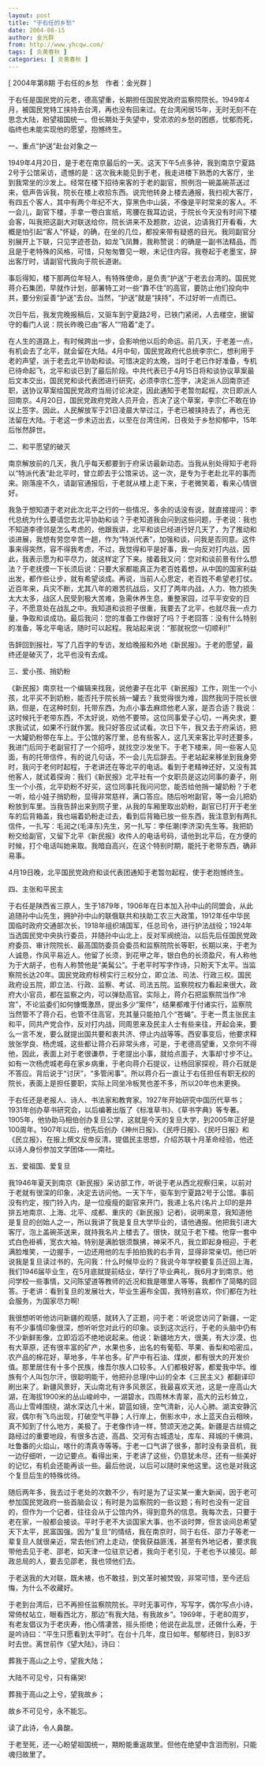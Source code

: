 ```yaml
---
layout: post
title: "于右任的乡愁"
date: 2004-08-15
author: 金光群
from: http://www.yhcqw.com/
tags: [ 炎黄春秋 ]
categories: [ 炎黄春秋 ]
---
```



[ 2004年第8期 于右任的乡愁　作者：金光群 ]


于右任是国民党的元老，德高望重，长期担任国民党政府监察院院长。1949年4月，被国民党特工挟持去台湾，再也没有回来过。在台湾闲居15年，无时无刻不在思念大陆，盼望祖国统一。但长期处于失望中，受浓浓的乡愁的困惑，忧郁而死，临终也未能实现他的愿望，抱憾终生。

一、重点“护送”赴台对象之一


1949年4月20日，是于老在南京最后的一天。这天下午5点多钟，我到南京宁夏路2号于公馆采访，遗憾的是：这次我未能见到于老，我走进楼下熟悉的大客厅，坐到我常坐的沙发上。经常在楼下招待来客的于老的副官，照例泡一碗盖碗茶送过来，低声告诉我，院长在楼上收拾东西。说完他转身上楼去通报，我扫视大客厅，有四五个客人，其中有两个年纪不大，穿黑色中山装，不像是平时常来的客人。不一会儿，副官下楼，手拿一卷白宣纸，弯腰在我耳边说，于院长今天没有时间下楼会客，叫我把这副大对联送给你，院长讲来不及题款，边说，边请我打开看看，大概是怕引起“客人”怀疑，的确，在坐的几位，都投来带有疑惑的目光。我同副官分别展开上下联，只见字迹苍劲，如龙飞凤舞，我称赞说：的确是一副书法精品，而且是于老特殊的风格，可惜，只匆匆瞥见一眼，未记住内容。我卷起于老墨宝，辞出客厅时，请副官代我向于院长道谢。


事后得知，楼下那两位年轻人，有特殊使命，是负责“护送”于老去台湾的。国民党蒋介石集团，早就作计划，部署特工对一些“靠不住”的高官，要防止他们投向中共，要分别妥善“护送”去台。当然，“护送”就是“挟持”，不过好听一点而已。

次日午后，我发完晚报稿后，又驱车到宁夏路2号，已铁门紧闭，人去楼空，据留守的看门人说：院长昨晚已由“客人”“陪着”走了。


在人生的道路上，有时候跨出一步，会影响他以后的命运。前几天，于老差一点，有机会去了北平，就会留在大陆。4月中旬，国民党政府代总统李宗仁，想利用于老的声望，派于老去北平协助和谈。可惜决定的太晚，当时于老已作好准备，专机已待命起飞，北平和谈已到了最后阶段。中共代表已于4月15日将和谈协议草案最后文本交出，国民党和谈代表团进行研究，必须李宗仁签字，决定派人回南京述职，送协议草案给国民党政府当局讨论决定，因此通知于老暂勿起程，次日即派人回南京。4月20日，国民党政府党政人员开会，否决了这个草案，李宗仁不敢在协议上签字。因此，人民解放军于21日凌晨大举过江，于老已被挟持去了，再也无法留在大陆。于老这一步未迈出去，以至在台湾住闲，日夜处于乡愁抑郁中，15年后怅然辞世。

二、和平愿望的破灭


南京解放前的几天，我几乎每天都要到于府采访最新动态。当我从别处得知于老将以“特派代表”赴北平时，曾立即去于公馆采访。这一次，是专为于老赴北平的事而来。刚落座不久，请副官通报后，于老就从楼上走下来，于老微笑着，看来心情很好。


我急于想知道于老对此次北平之行的一些情况，多余的话没有说，就直接提问：李代总统为什么要请您去北平协助和谈？于老知道我会问到这些问题，于老说：我也不知道李德邻是怎么考虑的，他跟我讲，北平和谈已经进行好几天了，为了推动和谈进展，我想有劳您辛苦一趟，作为“特派代表”，加强和谈，问我是否同意。这件事来得突然，容不得我考虑，不过，我觉得和平是好事，我一向反对打内战，因此，我表示愿为和平尽力，就这样定了下来。接着我又问：您对和谈前景有什么想法？于老抚摸一下长须后说：只要大家都能真正为老百姓着想，从中国的国家利益出发，都作些让步，就有希望谈成。再说，当前人心思定，老百姓不希望老打仗。近百年来，兵灾不断，尤其八年的艰苦抗战后，又打了两年内战，人力、物力损失太大太多，战区人民受到极大苦难，急需休养生息，重整家园，过平平安安的日子，不愿意处在战乱之中。我知道和谈担子很重，我要去了北平，也就尽我一点力量，争取和谈成功。最后我问：您的准备工作做好了吗？于老回答：没有什么特别的准备，等北平电话，随时可以起程。我站起来说：“那就祝您一切顺利!”

告辞回到报社，写了几百字的专访，发给晚报和外地《新民报》。于老的愿望，最终还是破灭了，北平也没有去成。

三、爱小孩、捎奶粉


《新民报》南京社一个编辑来找我，说他妻子在北平《新民报》工作，刚生一个小孩，北平买不到奶粉，能否托于院长捎一罐去？我觉得很为难，固然我同于院长很熟，但是，在这种时刻，托带东西，为点小事去麻烦他老人家，是否合适？我说：这时候托于老带东西，不太好说，劝他不要带。这位同事爱子心切，一再央求，要求我试试，如果不行就作罢。我只好答应试试看。次日下午，我又去于府采访，把一大罐奶粉带在车上。于公馆的客厅里，总有些客人，这几天来客比平时还要多，我进门后同于老副官打了一个招呼，就找空沙发坐下。于老下楼来，同一些客人见面，有的托带信件，有的说几句话，不一会儿先后辞去。于老站起来移坐到我身旁时，我问于老何时起程，于老讲还在等北平的电话。看到于老精神还好，又没有其他客人，就试着探询：我们《新民报》北平社有一个女职员是这边同事的妻子，刚生一个小孩，北平奶粉不好买，这位同事托我问问您，能否给他捎一罐奶粉？于老一听，给小娃子捎奶粉，显得非常慈祥，满口答应。随后吩咐副官，等一会儿把奶粉放到车里。当我告辞出来到院子里，从我的车厢里取出奶粉，副官已打开于老坐车的后背箱盖，我也端着奶粉走过去，看到后背箱已放一些东西，我注意到有两扎信件，一扎写：毛润之(毛泽东)先生，另一扎写：李任潮(李济深)先生等。我把奶粉交给副官，又留下北平《新民报》收件人的电话号码，请他到北平后，在方便的时候，打个电话叫她来取。我暗自高兴，在这个特别时期，能托于老带东西，确非易事。

4月19日晚，北平国民党政府和谈代表团通知于老暂勿起程，使于老抱憾终生。

四、主张和平民主


于右任是陕西省三原人，生于1879年，1906年在日本加入孙中山的同盟会，从此追随孙中山先生，拥护孙中山的联俄联共和扶助工农三大政策，1912年任中华民国临时政府交通部次长，1918年组织靖国军，任总司令，进行护法战役；1924年当选国民党中央执行委员，并随孙中山北上，反对军阀统治。以后先后任国民党政府委员、审计院院长、最高国防委员会委员和监察院院长等职，长期以来，于老为人诚恳，作风平易近人。他留了长须，到花甲之年，银白色的长须盈尺，有人称他为于大胡子，也有人称赞他是“美髯公”。于老平时写字作诗，只盼天下太平。当监察院长达20年。国民党政府标榜实行三权分立，即立法、司法、行政三权。国民政府设五院，即立法、行政、监察、考试、司法五院。监察院权力看起来很大，政府大小官员，都在监察之内，可以弹劾高官。实际上，蒋介石把监察院当作“冷宫”，不论监委们如何慷慨激昂，提出多少“案件”，结果都难于付诸实行，监察院当然管不了蒋介石，也管不住高官，充其量只能拍几个“苍蝇”。于老一贯主张民主和平，同共产党合作，反对打内战，同周恩来及民主人士有些来往，开起会来，要么一言不发，要么就提出国共要和衷共济、停止内战等等。西安事变后，他要求释放张学良、杨虎城，这些都让蒋介石非常头疼，可是，于老德高望重，又奈何不得他，因此，表面上对于老很谦恭，于老提出小事，就给点面子，大事却寸步不让。如有一次杨虎城老母在家乡病重，于老向蒋介石提议，让杨回家探视，蒋介石就是不答应。背后说于“讨厌”，“多管闲事”。所以蒋介石一直让于右任担任有职无权的院长，表面上是担任要职，实际上同坐冷板凳也差不多，所以20年也未更换。


于右任还是老报人、诗人、书法家和教育家。1927年开始研究中国历代草书；1931年创办草书研究会，以后编著出版了《标准草书》、《草书字典》等专著。1905年，他协助马相伯创办复旦公学，这就是今天的复旦大学，到2005年正好是100周年。1907年以后，他先后创办《神州日报》、《民呼日报》、《民吁日报》和《民立报》，在报上撰文反帝反清，提倡民主思想，介绍苏联十月革命经验，他还以诗人身份参加文学团体——南社。

五、爱祖国、爱复旦


我1946年夏天到南京《新民报》采访部工作，听说于老从西北视察归来，以前对于老就有很深的印象，决定去访问他。一天下午，驱车到宁夏路2号于公馆。事前没有约定，按门铃入内，是一位瘦瘦的副官来开门，我递上名片(名片上印的是并排五地南京、上海、北平、成都、重庆的《新民报》记者)，说明来意，我知道他是复旦的创始人之一，所以我讲了我是复旦大学毕业的，请他通报。他把我引进大客厅，泡上盖碗茶送来，就持我名片上楼去了。很快，就见于老下楼。他穿一套中式白色褂裤，宽衣大袖，特别是满脸银须飘拂，神采不凡，我立即起身相迎，于老满脸堆笑，一边握手，一边还用他的左手拍拍我的右手背，显得非常亲切。他已听说我是复旦读过书的，先问我：什么时候毕业的？我说今年学校要复员迁回上海，我们1946届毕业生，在5月底就提前结业，举行了毕业典礼，我6月才到南京。他问学校一些事情，又问陈望道等教师的近况和我是哪里人等等，我都作了简略的回答。于老讲：看到复旦的发展壮大，毕业生遍布全国，我特别喜欢，你们都在为社会服务，为国家尽力啊!


我很想听听他访问新疆的观感，就转入了正题，问于老：听说您访问了新疆，一定有不少事情印象很深，想听听您对此行的印象。谈到这次远行，于老的头脑中仍有不少新鲜影像，立即滔滔不绝地说起来。他说：新疆地方大，很美，有大沙漠，也有大草原，还有很丰富的矿产，水果也多，出名的有葡萄、苹果、香梨和哈密瓜，农产品的棉花好，草地多，牛羊也多。矿产中有石油、煤炭，都有很大的开发价值。那里居住有十多个民族，维吾尔族人口较多。人们都极好客，都爱我中华。维族有个人叫包尔汗，很聪明能干，他把孙总理(中山)的全本《三民主义》都翻译印刷出来了。新疆风景好，天山南北有许多风景区，我最喜欢天池，这是一座高山大湖，在海拔1900米的丛山峻岭中，一湖碧水，四周林木青翠，高大的云杉耸立，高山上雪峰围绕，湖水深达几十米，碧蓝如镜，空气清新，沁人心肺。湖滨安静沉寂，偶尔有飞鸟出现，打破空气平静；人行岸上，倒影水中，水上蓝天白云相映，真不知到了什么地方，美极了。于老像作诗一样，赞颂天池之美。新疆是古丝绸之路经过的重要地段，有很多古迹，高昌、交河有古城遗址，库车、拜城的千佛洞，吐鲁番的火焰山，喀什的清真寺等等。于老一口气讲了很多，那时没有录音机，我一边仔细听，一边记要点。看得出来，于老讲了这些，仍意犹未尽，还有一些美好的记忆，有机会还能再谈一些。最后他说，以后可以随时来他这里。这也是对我这个复旦后生的特殊优待。


随后两年多，我去过于老处的次数不少，有时是为了证实某一重大新闻，因于老可参加国民党政府一些首脑会议；有时是为监察院的一些议题；有时也没有一定目的，但作为一个记者，往往会从于公馆内外，得到意外的信息。我每次去，只要于老在家，一般都会接谈。平时于老不大谈国家大事，也不谈时弊，但言谈间总希望天下太平，民富国强。因为“复旦”的情结，我在南京时，同于右任、邵力子等老一辈复旦人就很亲近，常去他们府上走动，使我获益匪浅，甚至有外地记者，要求我带他去见于老、邵老，如天津一位驻京记者，我向于老引见，于老也予以接见。邮政总局的人，要去见邵老，我也领他们去。

于老送我的大对联，既未裱，也不敢挂，到文革时被焚毁，非常可惜，至今还后悔，为什么不收藏好。


于老到台湾后，已不再担任监察院院长。平时无事可作，写写字，偶尔写点小诗，常倚杖站立，眼看西北方，那边“有我大陆，有我故乡”。1969年，于老80周岁，有老友倡议为于老庆寿，他心情凄苦，摇头拒绝；他说在此乱世，还做什么寿，于是吟诗曰：“平生只愿看到太平时”。在台十几年，度日如年。郁郁终日，到83岁时去世。离世前作《望大陆》，诗曰：

葬我于高山之上兮，望我大陆；

大陆不可见兮，只有痛哭!

葬我于高山之上兮，望我故乡；

故乡不可见兮，永不能忘。

读了此诗，令人鼻酸。

于老至死，还一心盼望祖国统一，期盼能重返故里。但他在绝望中含泪而别，只能魂归故里了。



